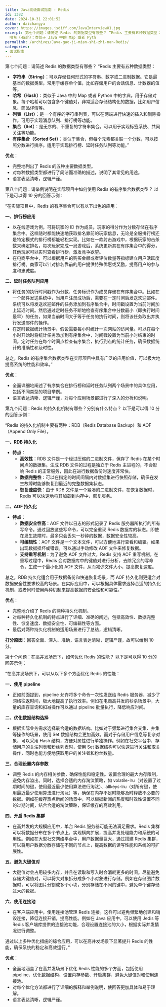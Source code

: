 ```yaml
---
title: Java高级面试指南 - Redis
id: 1382
date: 2024-10-31 22:01:52
author: daichangya
cover: https://images.jsdiff.com/JavaInterview01.jpg
excerpt: 第七个问题：请简述 Redis 的数据类型有哪些？ “Redis 主要有五种数据类型： 字符串（String）：可以存储任何形式的字符串、数字或二进制数据。它是最基本的数据类型，常用于缓存单个值，比如存储用户的会话信息、计数器的值等。
  哈希（Hash）：类似于 Java 中的 Map 或者 Pyth
permalink: /archives/Java-gao-ji-mian-shi-zhi-nan-Redis/
categories:
- 面试指南
---
```


第七个问题：请简述 Redis 的数据类型有哪些？
“Redis 主要有五种数据类型：
- **字符串（String）**：可以存储任何形式的字符串、数字或二进制数据。它是最基本的数据类型，常用于缓存单个值，比如存储用户的会话信息、计数器的值等。
- **哈希（Hash）**：类似于 Java 中的 Map 或者 Python 中的字典，用于存储对象。每个哈希可以包含多个键值对，非常适合存储结构化的数据，比如用户信息、商品详情等。
- **列表（List）**：是一个有序的字符串列表，可以在两端进行快速的插入和删除操作。可用于实现消息队列、排行榜等功能。
- **集合（Set）**：是无序的、不重复的字符串集合。可以用于实现标签系统、共同关注等功能。
- **有序集合（Sorted Set）**：类似于集合，但每个元素都关联一个分数，可以按照分数进行排序。适用于实现排行榜、延时任务队列等功能。”

**优点**：
- 完整地列出了 Redis 的五种主要数据类型。
- 对每种数据类型都进行了简洁而准确的描述，说明了其常见的用途。
- 语言表达清晰，逻辑严谨。

第八个问题：请举例说明在实际项目中如何使用 Redis 的有序集合数据类型？
以下是可以得 10 分的回答示例：

“在实际项目中，Redis 的有序集合可以有以下出色的应用：

**一、排行榜应用**
 - 以在线游戏为例，可将玩家的 ID 作为成员，玩家的得分作为分数存储在有序集合中。这样随时都能快速地获取排名靠前的玩家信息，无论是全服排行榜还是特定模式的排行榜都能轻松实现。比如在一款射击游戏中，根据玩家的击杀数来确定排名，每次玩家完成一局游戏后，系统更新其在有序集合中的得分，其他玩家可以实时查看排行榜，激发竞争欲望。
 - 在电商平台中，可以根据用户的购买金额或者评价数量等指标建立用户活跃度排行榜。商家可以针对排名靠前的用户提供特殊优惠或奖励，提高用户的参与度和忠诚度。

**二、延时任务队列应用**
 - 将任务的执行时间戳作为分数，任务标识作为成员存储在有序集合中。比如在一个邮件发送系统中，当用户注册成功后，需要在一定时间后发送欢迎邮件。系统可以将发送欢迎邮件的任务添加到有序集合中，时间戳设置为当前时间加上延迟时间。然后通过定时任务不断地检查有序集合中分数最小（即执行时间最早）的任务，如果当前时间大于等于任务的执行时间，则将该任务取出并执行发送邮件的操作。
 - 在定时数据统计场景中，假设需要每小时统计一次网站的访问量。可以在每个小时开始时将统计任务添加到有序集合中，时间戳设置为当前小时结束的时间。定时任务在每个时间点检查有序集合，执行到点的统计任务，确保数据统计的准确性和及时性。

总之，Redis 的有序集合数据类型在实际项目中具有广泛的应用价值，可以极大地提高系统的性能和效率。”

**优点**：
 - 全面详细地阐述了有序集合在排行榜和延时任务队列两个场景中的具体应用，包括不同类型的项目举例。
 - 语言表达清晰、逻辑严谨，对每个应用场景都进行了深入的分析和说明。
   
第九个问题：Redis 的持久化机制有哪些？分别有什么特点？
以下是可以得 10 分的回答示例：

“Redis 的持久化机制主要有两种：RDB（Redis Database Backup）和 AOF（Append Only File）。

**一、RDB 持久化**
 - **特点**：
   - **高效性**：RDB 文件是一个经过压缩的二进制文件，保存了 Redis 在某个时间点的数据集。生成 RDB 文件的过程是独立于 Redis 主进程的，不会影响 Redis 的正常服务，因此在进行数据备份时速度非常快。
   - **数据完整性**：可以在指定的时间间隔内对数据集进行快照存储，确保在发生故障时能够恢复到最近的完整数据集状态。
   - **恢复速度快**：由于 RDB 文件是一个紧凑的二进制文件，在恢复数据时，Redis 可以快速地将其加载到内存中，恢复服务。

**二、AOF 持久化**
 - **特点**：
   - **数据安全性高**：AOF 文件以日志的形式记录了 Redis 服务器所执行的所有写命令。通过回放这些写命令，可以完全重现 Redis 数据库的状态。即使在发生故障时，最多只会丢失一秒钟的数据，数据安全性较高。
   - **可编辑性**：AOF 文件是一个文本文件，可以方便地进行查看和编辑。如果出现数据损坏或错误，可以通过手动修改 AOF 文件来修复数据。
   - **支持重写机制**：为了避免 AOF 文件过大，Redis 支持 AOF 重写机制。在重写过程中，Redis 会对数据库中的键值对进行分析，去除冗余的写命令，生成一个最小化的 AOF 文件，从而减少文件大小，提高恢复速度。

总之，RDB 持久化适合用于数据备份和快速恢复场景，而 AOF 持久化则更适合对数据安全性要求较高的场景。在实际应用中，可以根据具体需求选择合适的持久化机制，或者同时使用两种机制来提高数据的安全性和可靠性。”

**优点**：
 - 完整地介绍了 Redis 的两种持久化机制。
 - 对每种持久化机制的特点进行了详细、准确的阐述，包括高效性、数据完整性、恢复速度、数据安全性、可编辑性等方面。
 - 最后对两种持久化机制的适用场景进行了总结，逻辑清晰。

**打分原因**：回答全面、深入、准确，语言表达清晰，逻辑严谨，故可以给到 10 分。

第十个问题：在高并发场景下，如何优化 Redis 的性能？
以下是可以得 10 分的回答示例：

“在高并发场景下，可以从以下多个方面优化 Redis 的性能：

**一、使用 pipeline**
 - 正如前面提到，pipeline 允许将多个命令一次性发送给 Redis 服务器，减少了网络往返时间，极大地提高了执行效率。例如在电商高并发的秒杀场景中，大量的库存查询和扣减操作可以通过 pipeline 批量执行，降低响应时间。

**二、优化数据结构选择**
 - 根据实际业务需求选择最合适的数据结构。比如对于频繁进行集合交集、并集等操作的场景，使用 Set 数据结构会更加高效。而对于存储用户信息等复杂对象，可以采用 Hash 结构，方便对属性进行单独操作。例如在社交平台中，存储用户的关注列表和粉丝列表时，使用 Set 数据结构可以快速进行关注和取关操作，同时也能方便地获取用户的关注者和粉丝数量。

**三、合理设置内存参数**
 - 调整 Redis 的内存相关参数，确保性能和稳定性。设置合理的最大内存限制，避免内存溢出。同时，选择合适的内存淘汰策略，如 volatile-lru（对设置了过期时间的键，使用最近最少使用算法进行淘汰）、allkeys-lru（对所有键，使用最近最少使用算法进行淘汰）等，确保在内存不足时能够及时释放不必要的数据。例如在缓存热点新闻的场景中，可以根据新闻的热度和时效性设置不同的过期时间，结合合适的淘汰策略，保证缓存的高效利用。

**四、开启 Redis 集群**
 - 在高并发的大规模应用中，单台 Redis 服务器可能无法满足需求。Redis 集群可以将数据分布在多个节点上，实现横向扩展，提高并发处理能力和系统的可用性。例如在大型社交网络平台中，用户数据量巨大，通过搭建 Redis 集群，可以将用户数据分散存储在不同的节点上，提高数据的读写性能和系统的可扩展性。

**五、避免大键值对**
 - 大键值对会占用较多内存，并且在读取和写入时会消耗更多的时间。尽量避免存储大键值对，可以将大对象拆分成多个小对象进行存储。例如在存储图片数据时，可以将图片分割成多个小块，分别存储在不同的键中，避免单个键存储过大的数据。

**六、使用连接池**
 - 在客户端应用中，使用连接池管理 Redis 连接。这样可以避免频繁地创建和销毁连接，降低连接开销，提高性能。例如在 Java 应用中，可以使用 Jedis 等 Redis 客户端库提供的连接池功能，合理设置连接池的大小，根据实际并发情况进行调整。

通过以上多种优化措施的综合应用，可以在高并发场景下显著提升 Redis 的性能，确保系统的稳定和高效运行。”

**优点**：
 - 全面地涵盖了在高并发场景下优化 Redis 性能的多个方面，包括使用 pipeline、优化数据结构、设置内存参数、开启集群、避免大键值对和使用连接池。
 - 对每个优化方法都进行了详细的解释和举例说明，使回答更加具体和易于理解。
 - 语言表达清晰，逻辑严谨。
